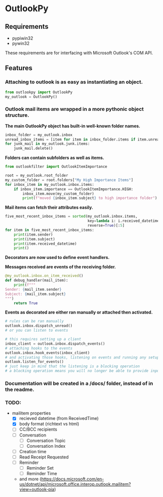 # OutlookPy

## Requirements
- pypiwin32
- pywin32

These requirements are for interfacing with Microsoft Outlook's COM API.

## Features

### Attaching to outlook is as easy as instantiating an object.

```python
from outlookpy import OutlookPy
my_outlook = OutlookPy()
```

### Outlook mail items are wrapped in a more pythonic object structure.

__The main OutlookPy object has built-in well-known folder names.__

```python
inbox_folder = my_outlook.inbox
unread_inbox_items = [item for item in inbox_folder.items if item.unread]
for junk_mail in my_outlook.junk.items:
    junk_mail.delete()
```

__Folders can contain subfolders as well as items.__

```python
from outlookfilter import OutlookItemImportance

root = my_outlook.root_folder
my_custom_folder = root.folders["My High Importance Items"]
for inbox_item in my_outlook.inbox.items:
    if inbox_item.importance == OutlookItemImportance.HIGH:
        inbox_item.move(my_custom_folder)
        print(f"moved {inbox_item.subject} to high importance folder")
```

__Mail items can fetch their attributes easily.__

```python
five_most_recent_inbox_items = sorted(my_outlook.inbox.items, 
                                      key=lambda i: i.received_datetime, 
                                      reverse=True)[:5]
for item in five_most_recent_inbox_items:
    print(item.sender)
    print(item.subject)
    print(item.received_datetime)
    print()
```

__Decorators are now used to define event handlers.__

__Messages received are events of the receiving folder.__

```python
@my_outlook.inbox.on_item_received()
def debug_handler(mail_item):
    print(f"""
Sender: {mail_item.sender}
Subject: {mail_item.subject}
""")
    return True
```

__Events as decorated are either ran manually or attached then activated.__

```python
# rules can be ran manually
outlook.inbox.dispatch_unread()
# or you can listen to events

# this requires setting up a client
inbox_client = outlook.inbox.dispatch_events()
# attaching hooks to the events
outlook.inbox.hook_events(inbox_client)
# and activating those hooks, listening on events and running any setup rules
outlook.listen_for_events()
# just keep in mind that the listening is a blocking operation
# a blocking operation means you will no longer be able to provide input to python
```

### Documentation will be created in a /docs/ folder, instead of in the readme.


### TODO:
- mailitem properties
    - [x] recieved datetime (from ReceivedTime)
    - [x] body format (richtext vs html)
    - [ ] CC/BCC recipients
    - [ ] Conversation
        - [ ] Conversation Topic
        - [ ] Conversation Index
    - [ ] Creation time
    - [ ] Read Receipt Requested
    - [ ] Reminder
        - [ ] Reminder Set
        - [ ] Reminder Time
    - and more (https://docs.microsoft.com/en-us/dotnet/api/microsoft.office.interop.outlook.mailitem?view=outlook-pia)
    